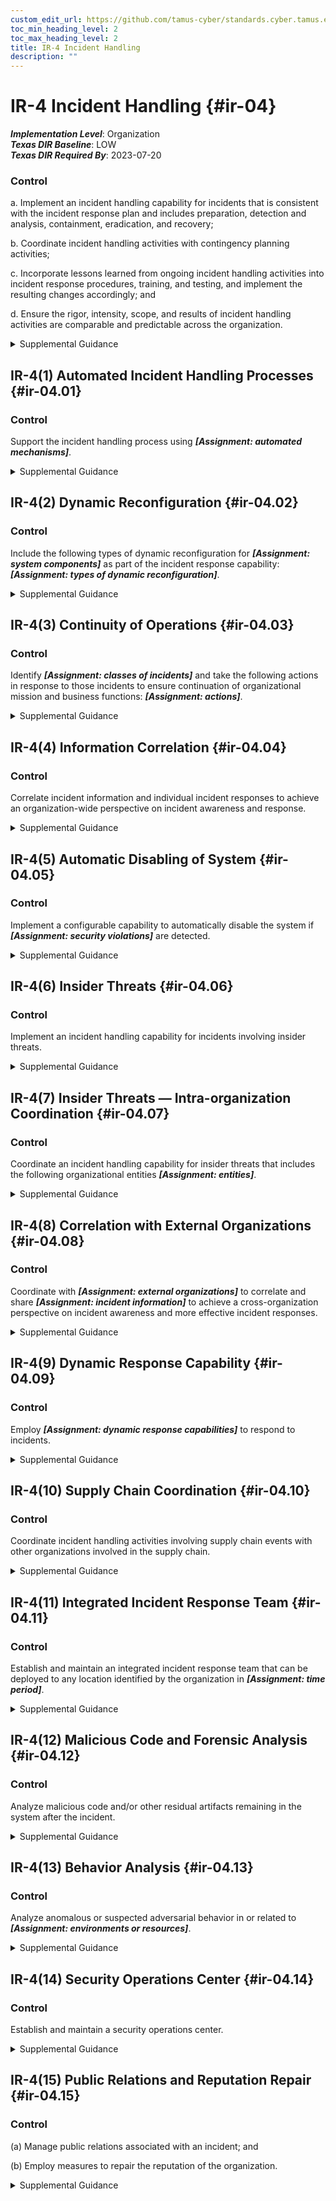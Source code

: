 ```yaml
---
custom_edit_url: https://github.com/tamus-cyber/standards.cyber.tamus.edu/tree/main/static/content/tamus.edu/TAMUS_profile.xml
toc_min_heading_level: 2
toc_max_heading_level: 2
title: IR-4 Incident Handling
description: ""
---
```


# IR-4 Incident Handling {#ir-04}

_**Implementation Level**_: Organization\
_**Texas DIR Baseline**_: LOW\
_**Texas DIR Required By**_: 2023-07-20

### Control

a. Implement an incident handling capability for incidents that is consistent with the incident response plan and includes preparation, detection and analysis, containment, eradication, and recovery;

b. Coordinate incident handling activities with contingency planning activities;

c. Incorporate lessons learned from ongoing incident handling activities into incident response procedures, training, and testing, and implement the resulting changes accordingly; and

d. Ensure the rigor, intensity, scope, and results of incident handling activities are comparable and predictable across the organization.

<details>
  <summary>Supplemental Guidance</summary>

a. Implement an incident handling capability for incidents that is consistent with the incident response plan and includes preparation, detection and analysis, containment, eradication, and recovery;

b. Coordinate incident handling activities with contingency planning activities;

c. Incorporate lessons learned from ongoing incident handling activities into incident response procedures, training, and testing, and implement the resulting changes accordingly; and

d. Ensure the rigor, intensity, scope, and results of incident handling activities are comparable and predictable across the organization.

</details>

## IR-4(1) Automated Incident Handling Processes {#ir-04.01}

### Control

Support the incident handling process using _**[Assignment: automated mechanisms]**_.

<details>
  <summary>Supplemental Guidance</summary>

Support the incident handling process using _**[Assignment: automated mechanisms]**_.

</details>

## IR-4(2) Dynamic Reconfiguration {#ir-04.02}

### Control

Include the following types of dynamic reconfiguration for _**[Assignment: system components]**_ as part of the incident response capability: _**[Assignment: types of dynamic reconfiguration]**_.

<details>
  <summary>Supplemental Guidance</summary>

Include the following types of dynamic reconfiguration for _**[Assignment: system components]**_ as part of the incident response capability: _**[Assignment: types of dynamic reconfiguration]**_.

</details>

## IR-4(3) Continuity of Operations {#ir-04.03}

### Control

Identify _**[Assignment: classes of incidents]**_ and take the following actions in response to those incidents to ensure continuation of organizational mission and business functions: _**[Assignment: actions]**_.

<details>
  <summary>Supplemental Guidance</summary>

Identify _**[Assignment: classes of incidents]**_ and take the following actions in response to those incidents to ensure continuation of organizational mission and business functions: _**[Assignment: actions]**_.

</details>

## IR-4(4) Information Correlation {#ir-04.04}

### Control

Correlate incident information and individual incident responses to achieve an organization-wide perspective on incident awareness and response.

<details>
  <summary>Supplemental Guidance</summary>

Correlate incident information and individual incident responses to achieve an organization-wide perspective on incident awareness and response.

</details>

## IR-4(5) Automatic Disabling of System {#ir-04.05}

### Control

Implement a configurable capability to automatically disable the system if _**[Assignment: security violations]**_ are detected.

<details>
  <summary>Supplemental Guidance</summary>

Implement a configurable capability to automatically disable the system if _**[Assignment: security violations]**_ are detected.

</details>

## IR-4(6) Insider Threats {#ir-04.06}

### Control

Implement an incident handling capability for incidents involving insider threats.

<details>
  <summary>Supplemental Guidance</summary>

Implement an incident handling capability for incidents involving insider threats.

</details>

## IR-4(7) Insider Threats — Intra-organization Coordination {#ir-04.07}

### Control

Coordinate an incident handling capability for insider threats that includes the following organizational entities _**[Assignment: entities]**_.

<details>
  <summary>Supplemental Guidance</summary>

Coordinate an incident handling capability for insider threats that includes the following organizational entities _**[Assignment: entities]**_.

</details>

## IR-4(8) Correlation with External Organizations {#ir-04.08}

### Control

Coordinate with _**[Assignment: external organizations]**_ to correlate and share _**[Assignment: incident information]**_ to achieve a cross-organization perspective on incident awareness and more effective incident responses.

<details>
  <summary>Supplemental Guidance</summary>

Coordinate with _**[Assignment: external organizations]**_ to correlate and share _**[Assignment: incident information]**_ to achieve a cross-organization perspective on incident awareness and more effective incident responses.

</details>

## IR-4(9) Dynamic Response Capability {#ir-04.09}

### Control

Employ _**[Assignment: dynamic response capabilities]**_ to respond to incidents.

<details>
  <summary>Supplemental Guidance</summary>

Employ _**[Assignment: dynamic response capabilities]**_ to respond to incidents.

</details>

## IR-4(10) Supply Chain Coordination {#ir-04.10}

### Control

Coordinate incident handling activities involving supply chain events with other organizations involved in the supply chain.

<details>
  <summary>Supplemental Guidance</summary>

Coordinate incident handling activities involving supply chain events with other organizations involved in the supply chain.

</details>

## IR-4(11) Integrated Incident Response Team {#ir-04.11}

### Control

Establish and maintain an integrated incident response team that can be deployed to any location identified by the organization in _**[Assignment: time period]**_.

<details>
  <summary>Supplemental Guidance</summary>

Establish and maintain an integrated incident response team that can be deployed to any location identified by the organization in _**[Assignment: time period]**_.

</details>

## IR-4(12) Malicious Code and Forensic Analysis {#ir-04.12}

### Control

Analyze malicious code and/or other residual artifacts remaining in the system after the incident.

<details>
  <summary>Supplemental Guidance</summary>

Analyze malicious code and/or other residual artifacts remaining in the system after the incident.

</details>

## IR-4(13) Behavior Analysis {#ir-04.13}

### Control

Analyze anomalous or suspected adversarial behavior in or related to _**[Assignment: environments or resources]**_.

<details>
  <summary>Supplemental Guidance</summary>

Analyze anomalous or suspected adversarial behavior in or related to _**[Assignment: environments or resources]**_.

</details>

## IR-4(14) Security Operations Center {#ir-04.14}

### Control

Establish and maintain a security operations center.

<details>
  <summary>Supplemental Guidance</summary>

Establish and maintain a security operations center.

</details>

## IR-4(15) Public Relations and Reputation Repair {#ir-04.15}

### Control

(a) Manage public relations associated with an incident; and

(b) Employ measures to repair the reputation of the organization.

<details>
  <summary>Supplemental Guidance</summary>

(a) Manage public relations associated with an incident; and

(b) Employ measures to repair the reputation of the organization.

</details>

